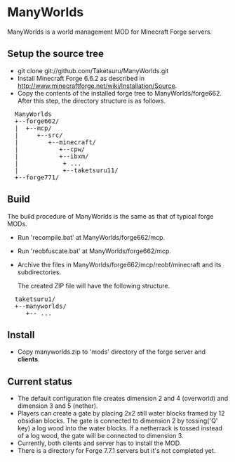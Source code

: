 ManyWorlds
===========

ManyWorlds is a world management MOD for Minecraft Forge servers.

Setup the source tree
---------------------

* git clone git://github.com/Taketsuru/ManyWorlds.git 
* Install Minecraft Forge 6.6.2 as described in
  http://www.minecraftforge.net/wiki/Installation/Source.
* Copy the contents of the installed forge tree to ManyWorlds/forge662.
  After this step, the directory structure is as follows.

<pre>
  ManyWorlds
  +--forge662/
  |  +--mcp/
  |     +--src/
  |        +--minecraft/
  |           +--cpw/
  |           +--ibxm/
  |            + ...
  |            +--taketsuru11/
  +--forge771/
</pre>

Build
-------------------------------------

The build procedure of ManyWorlds is the same as that of typical forge MODs.

* Run 'recompile.bat' at ManyWorlds/forge662/mcp.
* Run 'reobfuscate.bat' at ManyWorlds/forge662/mcp.
* Archive the files in ManyWorlds/forge662/mcp/reobf/minecraft and
  its subdirectories.

  The created ZIP file will have the following structure.

<pre>
  taketsuru1/
  +--manyworlds/
     +-- ...
</pre>

Install
-------

* Copy manyworlds.zip to 'mods' directory of the forge server and **clients**.

Current status
--------------

* The default configuration file creates dimension 2 and 4 (overworld) and dimension 3 and 5 (nether).
* Players can create a gate by placing 2x2 still water blocks framed by 12 obsidian blocks.  The gate is connected to dimension 2 by tossing('Q' key) a log wood into the water blocks.  If a netherrack is tossed instead of a log wood, the gate will be connected to dimension 3.
* Currently, both clients and server has to install the MOD.
* There is a directory for Forge 7.7.1 servers but it's not completed yet.
